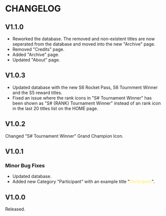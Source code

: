 # CHANGELOG


## V1.1.0
- Reworked the database. The removed and non-existent titles are now seperated from the database and moved into the new "Archive" page.
- Removed "Credits" page.
- Added "Archive" page.
- Updated "About" page.


## V1.0.3
- Updated database with the new S6 Rocket Pass, S6 Tournment Winner and the S5 reward titles.
- Fixed an issue where the rank icons in "S# Tournament Winner" has been shown as "S# \{RANK\} Tournament Winner" instead of an rank icon in the last 20 titles list on the HOME page.


## V1.0.2
Changed "S# Tournament Winner" Grand Champion Icon.  


## V1.0.1
### Minor Bug Fixes
- Updated database.
- Added new Category "Participant" with an example title "<span style="color:#FFEB5C">Participant</span>".


## V1.0.0
Released.
